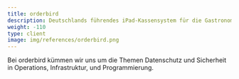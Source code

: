 ```yaml
---
title: orderbird
description: Deutschlands führendes iPad-Kassensystem für die Gastronomie
weight: -110
type: client
image: img/references/orderbird.png
---
```

Bei orderbird kümmen wir uns um die Themen Datenschutz und Sicherheit in
Operations, Infrastruktur, und Programmierung.
